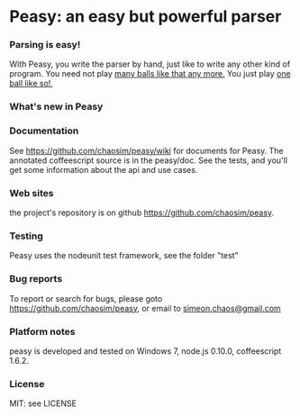 # Peasy: an easy but powerful parser
### Parsing is easy!

With Peasy, you write the parser by hand, just like to write any other kind of program.
You need not play [many balls like that any more.](https://raw.github.com/chaosim/peasy/master/ballacrobatics.jpg)
You just play [one ball like so!](https://raw.github.com/chaosim/peasy/master/dolphinball.jpg),

### What's new in Peasy

### Documentation
See <https://github.com/chaosim/peasy/wiki> for documents for Peasy.
The annotated coffeescript source is in the peasy/doc.
See the tests, and you'll get some information about the api and use cases.

### Web sites
the project's repository is on github <https://github.com/chaosim/peasy>.

### Testing
Peasy uses the nodeunit test framework, see the folder "test"

### Bug reports
To report or search for bugs, please goto <https://github.com/chaosim/peasy>, or email to simeon.chaos@gmail.com

### Platform notes
peasy is developed and tested on Windows 7, node.js 0.10.0, coffeescript 1.6.2.

### License
MIT: see LICENSE


